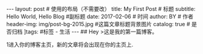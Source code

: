 --- layout: post # 使用的布局（不需要改） 
title: My First Post # 标题 
subtitle: Hello World, Hello Blog #副标题 
date: 2017-02-06 # 时间 
author: BY # 作者 
header-img: img/post-bg-2015.jpg #这篇文章标题背景图片 
catalog: true # 是否归档 
]tags: #标签 - 生活 --- ## Hey >这是我的第一篇博客。 

1进入你的博客主页，新的文章将会出现在你的主页上.

